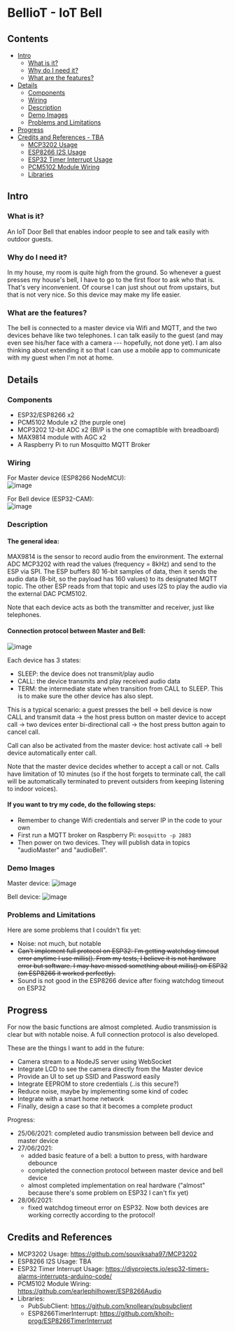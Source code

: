 BellioT - IoT Bell
==================

Contents
--------

- [Intro](#intro)
    - [What is it?](#what-is-it)
    - [Why do I need it?](#why-do-i-need-it)
    - [What are the features?](#what-are-the-features)
- [Details](#details)
    - [Components](#components)
    - [Wiring](#wiring)
    - [Description](#description)
    - [Demo Images](#demo-images)
    - [Problems and Limitations](#problems-and-limitations)
- [Progress](#progress)
- [Credits and References - TBA](#credits-and-references)
    - [MCP3202 Usage](#mcp3202-usage)
    - [ESP8266 I2S Usage](#esp8266-i2s-usage)
    - [ESP32 Timer Interrupt Usage](#esp32-timer-interrupt-usage)
    - [PCM5102 Module Wiring](#pcm5102-module-wiring)
    - [Libraries](#libraries)

Intro
-----  

### What is it?
An IoT Door Bell that enables indoor people to see and talk easily with outdoor guests.

### Why do I need it?
In my house, my room is quite high from the ground. So whenever a guest presses my house's bell, I have to go to the first floor to ask who that is. That's very inconvenient. Of course I can just shout out from upstairs, but that is not very nice. So this device may make my life easier.

### What are the features?
The bell is connected to a master device via Wifi and MQTT, and the two devices behave like two telephones. I can talk easily to the guest (and may even see his/her face with a camera --- hopefully, not done yet). I am also thinking about extending it so that I can use a mobile app to communicate with my guest when I'm not at home.

Details
-------

### Components

- ESP32/ESP8266 x2
- PCM5102 Module x2 (the purple one)
- MCP3202 12-bit ADC x2 (BI/P is the one comaptible with breadboard)
- MAX9814 module with AGC x2
- A Raspberry Pi to run Mosquitto MQTT Broker

### Wiring

For Master device (ESP8266 NodeMCU):  
![image](https://user-images.githubusercontent.com/46307950/123540854-43914b00-d76b-11eb-9d00-16ba2e48a06d.png)

For Bell device (ESP32-CAM):  
![image](https://user-images.githubusercontent.com/46307950/123540813-1349ac80-d76b-11eb-8cdf-8017ed5f7665.png)

### Description

#### The general idea:  
MAX9814 is the sensor to record audio from the environment. The external ADC MCP3202 with read the values (frequency = 8kHz) and send to the ESP via SPI. The ESP buffers 80 16-bit samples of data, then it sends the audio data (8-bit, so the payload has 160 values) to its designated MQTT topic. The other ESP reads from that topic and uses I2S to play the audio via the external DAC PCM5102.  

Note that each device acts as both the transmitter and receiver, just like telephones.

#### Connection protocol between Master and Bell:  
![image](./docs/AudioCallFlow.png)

Each device has 3 states:  
- SLEEP: the device does not transmit/play audio
- CALL: the device transmits and play received audio data
- TERM: the intermediate state when transition from CALL to SLEEP. This is to make sure the other device has also slept.  

This is a typical scenario: a guest presses the bell -> bell device is now CALL and transmit data -> the host press button on master device to accept call -> two devices enter bi-directional call -> the host press button again to cancel call.

Call can also be activated from the master device: host activate call -> bell device automatically enter call.

Note that the master device decides whether to accept a call or not. Calls have limitation of 10 minutes (so if the host forgets to terminate call, the call will be automatically terminated to prevent outsiders from keeping listening to indoor voices).

#### If you want to try my code, do the following steps:  

- Remember to change Wifi credentials and server IP in the code to your own
- First run a MQTT broker on Raspberry Pi:  `mosquitto -p 2883`  
- Then power on two devices. They will publish data in topics "audioMaster" and "audioBell".

### Demo Images

Master device:
![image](./docs/Demo_Master.jpg)

Bell device:
![image](./docs/Demo_Bell.jpg)

### Problems and Limitations

Here are some problems that I couldn't fix yet:
- Noise: not much, but notable
- ~~Can't implement full protocol on ESP32: I'm getting watchdog timeout error anytime I use millis(). From my tests, I believe it is not hardware error but software. I may have missed something about millis() on ESP32 (on ESP8266 it worked perfectly).~~
- Sound is not good in the ESP8266 device after fixing watchdog timeout on ESP32

Progress
--------

For now the basic functions are almost completed. Audio transmission is clear but with notable noise. A full connection protocol is also developed.

These are the things I want to add in the future:  

- Camera stream to a NodeJS server using WebSocket
- Integrate LCD to see the camera directly from the Master device
- Provide an UI to set up SSID and Password easily
- Integrate EEPROM to store credentials (..is this secure?)
- Reduce noise, maybe by implementing some kind of codec
- Integrate with a smart home network
- Finally, design a case so that it becomes a complete product

Progress:
- 25/06/2021: completed audio transmission between bell device and master device
- 27/06/2021: 
    - added basic feature of a bell: a button to press, with hardware debounce  
    - completed the connection protocol between master device and bell device
    - almost completed implementation on real hardware ("almost" because there's some problem on ESP32 I can't fix yet)
- 28/06/2021:
    - fixed watchdog timeout error on ESP32. Now both devices are working correctly according to the protocol!

Credits and References
----------------------

- MCP3202 Usage: https://github.com/souviksaha97/MCP3202
- ESP8266 I2S Usage: TBA
- ESP32 Timer Interrupt Usage: https://diyprojects.io/esp32-timers-alarms-interrupts-arduino-code/
- PCM5102 Module Wiring: https://github.com/earlephilhower/ESP8266Audio
- Libraries:
    - PubSubClient: https://github.com/knolleary/pubsubclient
    - ESP8266TimerInterrupt: https://github.com/khoih-prog/ESP8266TimerInterrupt